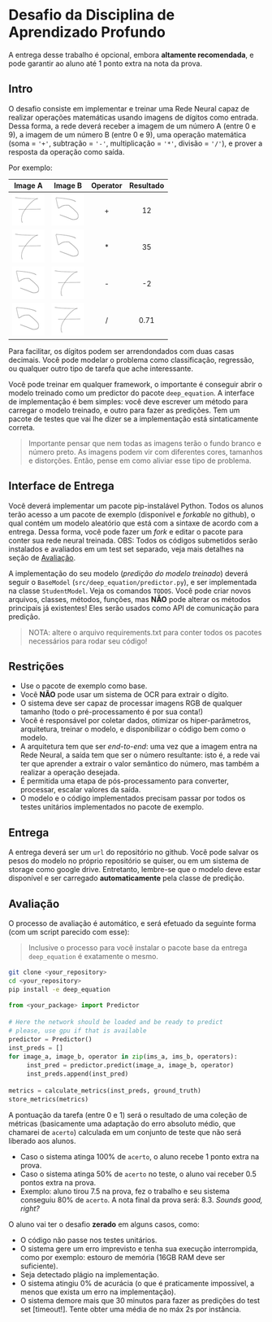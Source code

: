 # Desafio da Disciplina de Aprendizado Profundo

A entrega desse trabalho é opcional, embora **altamente recomendada**, e pode garantir ao aluno até 1 ponto extra na nota da prova.

## Intro 

O desafio consiste em implementar e treinar uma Rede Neural capaz de realizar operações matemáticas usando imagens de dígitos como entrada. Dessa forma, a rede deverá receber a imagem de um número A (entre 0 e 9), a imagem de um número B (entre 0 e 9), uma operação matemática (soma = `'+'`, subtração = `'-'`, multiplicação = `'*'`, divisão = `'/'`), e prover a resposta da operação como saída. 

Por exemplo:

| Image A| Image B | Operator | Resultado |
| :--: | :--: | :--: | :--: |
| ![alt text](deep_equation/resources/digit_a.png "Title")     | ![alt text](deep_equation/resources/digit_b.png "Title")     |  +    |  12 |
| ![alt text](deep_equation/resources/digit_a.png "Title")     | ![alt text](deep_equation/resources/digit_b.png "Title")     |  *    |  35 |
| ![alt text](deep_equation/resources/digit_b.png "Title")     | ![alt text](deep_equation/resources/digit_a.png "Title")     |  -    | -2  |
| ![alt text](deep_equation/resources/digit_b.png "Title")     | ![alt text](deep_equation/resources/digit_a.png "Title")     |  /    | 0.71  |

Para facilitar, os dígitos podem ser arrendondados com duas casas decimais. Você pode modelar o problema como classificação, regressão, ou qualquer outro tipo de tarefa que ache interessante. 

Você pode treinar em qualquer framework, o importante é conseguir abrir o modelo treinado como um predictor do pacote `deep_equation`. A interface de implementação é bem simples: você deve escrever um método para carregar o modelo treinado, e outro para fazer as predições. Tem um pacote de testes que vai lhe dizer se a implementação está sintaticamente correta. 

> Importante pensar que nem todas as imagens terão o fundo branco e número preto. As imagens podem vir com diferentes cores, tamanhos e distorções. Então, pense em como aliviar esse tipo de problema. 

## Interface de Entrega 

Você deverá implementar um pacote pip-instalável Python. Todos os alunos terão acesso a um pacote de exemplo (disponível e *forkable* no github), o qual contém um modelo aleatório que está com a sintaxe de acordo com a entrega. Dessa forma, você pode fazer um *fork* e editar o pacote para conter sua rede neural treinada. OBS: Todos os códigos submetidos serão instalados e avaliados em um test set separado, veja mais detalhes na seção de [Avaliação](#avaliação).

A implementação do seu modelo (*predição do modelo treinado*) deverá seguir o `BaseModel` (`src/deep_equation/predictor.py`), e ser implementada na classe `StudentModel`. Veja os comandos `TODOS`. Você pode criar novos arquivos, classes, métodos, funções, mas **NÃO** pode alterar os métodos principais já existentes! Eles serão usados como API de comunicação para predição. 

> NOTA: altere o arquivo requirements.txt para conter todos os pacotes necessários para rodar seu código! 

## Restrições

* Use o pacote de exemplo como base. 
* Você **NÃO** pode usar um sistema de OCR para extrair o dígito. 
* O sistema deve ser capaz de processar imagens RGB de qualquer tamanho (todo o pré-processamento é por sua conta!)
* Você é responsável por coletar dados, otimizar os hiper-parâmetros, arquitetura, treinar o modelo, e disponibilizar o código bem como o modelo. 
* A arquitetura tem que ser *end-to-end*: uma vez que a imagem entra na Rede Neural, a saída tem que ser o número resultante: isto é, a rede vai ter que aprender a extrair o valor semântico do número, mas também a realizar a operação desejada. 
* É permitida uma etapa de pós-processamento para converter, processar, escalar valores da saída.
* O modelo e o código implementados precisam passar por todos os testes unitários implementados no pacote de exemplo.

## Entrega

A entrega deverá ser um `url` do repositório no github. Você pode salvar os pesos do modelo no próprio repositório se quiser, ou em um sistema de storage como google drive. Entretanto, lembre-se que o modelo deve estar disponível e ser carregado **automaticamente** pela classe de predição.

## Avaliação

O processo de avaliação é automático, e será efetuado da seguinte forma (com um script parecido com esse):

> Inclusive o processo para você instalar o pacote base da entrega `deep_equation` é exatamente o mesmo. 

```sh
git clone <your_repository>
cd <your_repository>
pip install -e deep_equation
```

```python
from <your_package> import Predictor

# Here the network should be loaded and be ready to predict
# please, use gpu if that is available
predictor = Predictor()
inst_preds = []
for image_a, image_b, operator in zip(ims_a, ims_b, operators):
     inst_pred = predictor.predict(image_a, image_b, operator)
     inst_preds.append(inst_pred)

metrics = calculate_metrics(inst_preds, ground_truth)
store_metrics(metrics)
```

A pontuação da tarefa (entre 0 e 1) será o resultado de uma coleção de métricas (basicamente uma adaptação do erro absoluto médio, que chamarei de `acerto`) calculada em um conjunto de teste que não será liberado aos alunos. 
* Caso o sistema atinga 100% de `acerto`, o aluno recebe 1 ponto extra na prova. 
* Caso o sistema atinga 50% de `acerto` no teste, o aluno vai receber 0.5 pontos extra na prova. 
* Exemplo: aluno tirou 7.5 na prova, fez o trabalho e seu sistema conseguiu 80% de `acerto`. A nota final da prova será: 8.3. *Sounds good, right?*

O aluno vai ter o desafio **zerado** em alguns casos, como: 

* O código não passe nos testes unitários. 
* O sistema gere um erro imprevisto e tenha sua execução interrompida, como por exemplo: estouro de memória (16GB RAM deve ser suficiente).
* Seja detectado plágio na implementação.
* O sistema atingiu 0% de acurácia (o que é praticamente impossível, a menos que exista um erro na implementação).
* O sistema demore mais que 30 minutos para fazer as predições do test set [timeout!]. Tente obter uma média de no máx 2s por instância.
